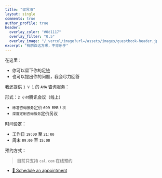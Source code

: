 ```yaml
---
title: "留言墙"
layout: single
comments: true
author_profile: true
header:
  overlay_color: "#0d1117"
  overlay_filter: "0.5"
  overlay_image: "/_vercel/image?url=/assets/images/guestbook-header.jpg&w=1080&q=75"
excerpt: "有朋自远方来，不亦乐乎"
---
```


在这里：

* 你可以留下你的足迹
* 也可以提出你的问题，我会尽力回答

我还提供 `1 V 1` 的 `AMA` 咨询服务：

形式：`2 小时`腾讯会议（线上）

* `标准咨询服务`定价 `699 RMB` / `次`
* `深度定制咨询服务`定价另议

时间设定：

* 工作日 `19:00` 至 `21:00`
* 周末 `09:00` 至 `15:00`

预约方式：

> 目前只支持 `cal.com` 在线预约

* [📅 Schedule an appointment](https://cal.com/archer-xiaoa/ama)
